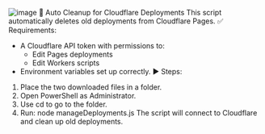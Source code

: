 ![image](https://github.com/user-attachments/assets/816be408-5591-4ff7-aaca-9aa34394b45c)
🧹 Auto Cleanup for Cloudflare Deployments
This script automatically deletes old deployments from Cloudflare Pages.
✅ Requirements:
- A Cloudflare API token with permissions to:
  - Edit Pages deployments
  - Edit Workers scripts
- Environment variables set up correctly.
▶️ Steps:
1. Place the two downloaded files in a folder.
2. Open PowerShell as Administrator.
3. Use cd to go to the folder.
4. Run:
node manageDeployments.js
The script will connect to Cloudflare and clean up old deployments.
